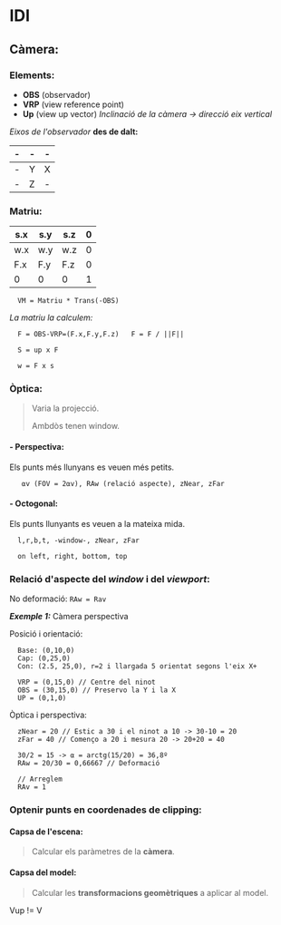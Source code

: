 # IDI

## Càmera:

### Elements:

- **OBS** (observador)
- **VRP** (view reference point)
- **Up** (view up vector) *Inclinació de la càmera -> direcció eix vertical*

*Eixos de l'observador* **des de dalt:**

-|-|-
-|-|-
-|Y|X
-|Z|-

### Matriu:

s.x|s.y|s.z|0
-|-|-|-
w.x|w.y|w.z|0
F.x|F.y|F.z|0
0|0|0|1

```
  VM = Matriu * Trans(-OBS)
```
*La matriu la calculem:*
```
  F = OBS-VRP=(F.x,F.y,F.z)   F = F / ||F||

  S = up x F

  w = F x s
```

### Òptica:

> Varia la projecció.
>
> Ambdòs tenen window.


#### - Perspectiva:
Els punts més llunyans es veuen més petits.
```
   ⍺v (FOV = 2⍺v), RAw (relació aspecte), zNear, zFar
```

#### - Octogonal:
Els punts llunyants es veuen a la mateixa mida.
```
  l,r,b,t, -window-, zNear, zFar

  on left, right, bottom, top
```

### Relació d'aspecte del *window* i del *viewport*:

No deformació: `RAw = Rav`

***Exemple 1:*** Càmera perspectiva

Posició i orientació:
```
  Base: (0,10,0)
  Cap: (0,25,0)
  Con: (2.5, 25,0), r=2 i llargada 5 orientat segons l'eix X+

  VRP = (0,15,0) // Centre del ninot
  OBS = (30,15,0) // Preservo la Y i la X
  UP = (0,1,0)
```
Òptica i perspectiva:
```
  zNear = 20 // Estic a 30 i el ninot a 10 -> 30-10 = 20
  zFar = 40 // Començo a 20 i mesura 20 -> 20+20 = 40

  30/2 = 15 -> ⍺ = arctg(15/20) = 36,8º
  RAw = 20/30 = 0,66667 // Deformació

  // Arreglem
  RAv = 1
```

### Optenir punts en coordenades de clipping:

#### Capsa de l'escena:
> Calcular els paràmetres de la **càmera**.

#### Capsa del model:
> Calcular les **transformacions geomètriques** a aplicar al model.


Vup != V
